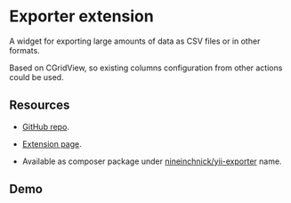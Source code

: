 # Exporter extension

A widget for exporting large amounts of data as CSV files or in other formats.

Based on CGridView, so existing columns configuration from other actions could be used.

## Resources

* [GitHub repo](https://github.com/nineinchnick/yii-exporter).

* [Extension page](http://www.yiiframework.com/extension/exporter).

* Available as composer package under [nineinchnick/yii-exporter](https://packagist.org/packages/nineinchnick/yii-exporter) name.

## Demo


